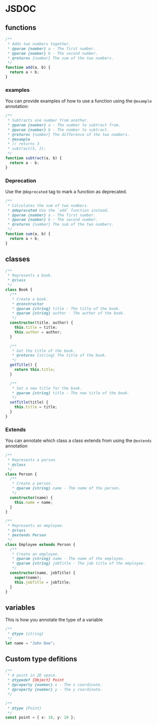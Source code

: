 # JSDOC

## functions

```ts
/**
 * Adds two numbers together.
 * @param {number} a - The first number.
 * @param {number} b - The second number.
 * @returns {number} The sum of the two numbers.
 */
function add(a, b) {
  return a + b;
}
```

### examples

You can provide examples of how to use a function using the `@example` annotation:

```ts
/**
 * Subtracts one number from another.
 * @param {number} a - The number to subtract from.
 * @param {number} b - The number to subtract.
 * @returns {number} The difference of the two numbers.
 * @example
 * // returns 3
 * subtract(5, 2);
 */
function subtract(a, b) {
  return a - b;
}
```

### Deprecation

Use the `@deprecated` tag to mark a function as deprecated.

```ts
/**
 * Calculates the sum of two numbers.
 * @deprecated Use the `add` function instead.
 * @param {number} a - The first number.
 * @param {number} b - The second number.
 * @returns {number} The sum of the two numbers.
 */
function sum(a, b) {
  return a + b;
}
```

## classes

```ts
/**
 * Represents a book.
 * @class
 */
class Book {
  /**
   * Create a book.
   * @constructor
   * @param {string} title - The title of the book.
   * @param {string} author - The author of the book.
   */
  constructor(title, author) {
    this.title = title;
    this.author = author;
  }

  /**
   * Get the title of the book.
   * @returns {string} The title of the book.
   */
  getTitle() {
    return this.title;
  }

  /**
   * Set a new title for the book.
   * @param {string} title - The new title of the book.
   */
  setTitle(title) {
    this.title = title;
  }
}
```

### Extends

You can annotate which class a class extends from using the `@extends` annotation

```ts
/**
 * Represents a person.
 * @class
 */
class Person {
  /**
   * Create a person.
   * @param {string} name - The name of the person.
   */
  constructor(name) {
    this.name = name;
  }
}

/**
 * Represents an employee.
 * @class
 * @extends Person
 */
class Employee extends Person {
  /**
   * Create an employee.
   * @param {string} name - The name of the employee.
   * @param {string} jobTitle - The job title of the employee.
   */
  constructor(name, jobTitle) {
    super(name);
    this.jobTitle = jobTitle;
  }
}
```

## variables

This is how you annotate the type of a variable

```ts
/**
 * @type {string}
 */
let name = "John Doe";
```

## Custom type defitions

```ts
/**
 * A point in 2D space.
 * @typedef {Object} Point
 * @property {number} x - The x coordinate.
 * @property {number} y - The y coordinate.
 */

/**
 * @type {Point}
 */
const point = { x: 10, y: 20 };
```
